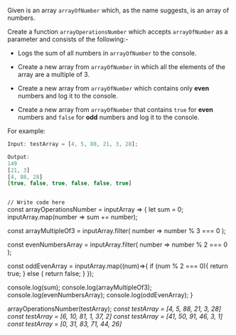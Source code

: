 Given is an array `arrayOfNumber`
which, as the name suggests, is an
array of numbers.

Create a function `arrayOperationsNumber`
which accepts `arrayOfNumber` as a
parameter and consists of the following:-

- Logs the sum of all numbers in
  `arrayOfNumber` to the console.

- Create a new array from `arrayOfNumber`
  in which all the elements of the array
  are a multiple of 3.

- Create a new array from `arrayOfNumber`
  which contains only **even** numbers and
  log it to the console.

- Create a new array from `arrayOfNumber`
  that contains `true` for **even** numbers
  and `false` for **odd** numbers and log it
  to the console.

For example:

```js
Input: testArray = [4, 5, 88, 21, 3, 28];

Output:
149
[21, 3]
[4, 88, 28]
[true, false, true, false, false, true]
```

<codeblock language="javascript" type="exercise" testMode="multipleInput">
<code>
// Write code here
</code>
<solution>
const arrayOperationsNumber = inputArray => {
  let sum = 0;
  inputArray.map(number => sum += number);

const arrayMultipleOf3 = inputArray.filter(
number => number % 3 === 0
);

const evenNumbersArray = inputArray.filter(
number => number % 2 === 0
);

const oddEvenArray = inputArray.map((num)=>{
if (num % 2 === 0){
return true;
} else {
return false;
}
});

console.log(sum);
console.log(arrayMultipleOf3);
console.log(evenNumbersArray);
console.log(oddEvenArray);
}

</solution>
<testcases>
<caller>
arrayOperationsNumber(testArray);
</caller>
<testcase>
<i>
const testArray = [4, 5, 88, 21, 3, 28]
</i>
</testcase>
<testcase>
<i>
const testArray = [6, 10, 81, 1, 37, 2]
</i>
</testcase>
<testcase>
<i>
const testArray = [41, 50, 91, 46, 3, 1]
</i>
</testcase>
<testcase>
<i>
const testArray = [0, 31, 83, 71, 44, 26]
</i>
</testcase>
</testcases>
</codeblock>
